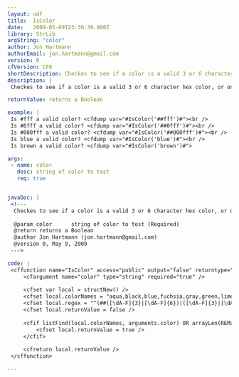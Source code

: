 ```yaml
---
layout: udf
title:  IsColor
date:   2009-05-09T23:30:39.000Z
library: StrLib
argString: "color"
author: Jon Hartmann
authorEmail: jon.hartmann@gmail.com
version: 0
cfVersion: CF8
shortDescription: Checkes to see if a color is a valid 3 or 6 character hex color, or one of the ColdFusion safe color keywords.
description: |
 Checkes to see if a color is a valid 3 or 6 character hex color, or one of the ColdFusion safe color keywords (aqua, black, blue, fuchsia, gray,  green, lime, maroon, navy, olive, purple, red, silver, teal, white, and yellow).

returnValue: returns a Boolean

example: |
 Is #fff a valid color? <cfdump var="#IsColor('##fff')#"><br />
 Is #0fff a valid color? <cfdump var="#IsColor('##0fff')#"><br />
 Is #000fff a valid color? <cfdump var="#IsColor('##000fff')#"><br />
 Is blue a valid color? <cfdump var="#IsColor('blue')#"><br />
 Is brown a valid color? <cfdump var="#IsColor('brown')#">

args:
 - name: color
   desc: string of color to test
   req: true


javaDoc: |
 <!---
  Checkes to see if a color is a valid 3 or 6 character hex color, or one of the ColdFusion safe color keywords.
  
  @param color      string of color to test (Required)
  @return returns a Boolean 
  @author Jon Hartmann (jon.hartmann@gmail.com) 
  @version 0, May 9, 2009 
 --->

code: |
 <cffunction name="IsColor" access="public" output="false" returntype="boolean">
     <cfargument name="color" type="string" required="true" />
         
     <cfset var local = structNew() />
     <cfset local.colorNames = "aqua,black,blue,fuchsia,gray,green,lime,maroon,navy,olive,purple,red,silver,teal,white,yellow" />
     <cfset local.regex = "^(##([\dA-F]{3}|[\dA-F]{6})|([\dA-F]{3}|[\dA-F]{6}))$" />
     <cfset local.returnValue = false />
         
     <cfif listFind(local.colorNames, arguments.color) OR arrayLen(REMatchNoCase(local.regex, arguments.color)) gt 0>
         <cfset local.returnValue = true />
     </cfif>
     
     <cfreturn local.returnValue />
 </cffunction>

---
```



